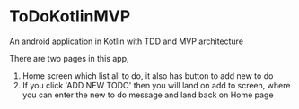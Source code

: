 # ToDoKotlinMVP
An android application in Kotlin with TDD and MVP architecture

There are two pages in this app,
1. Home screen which list all to do, it also has button to add new to do
2. If you click 'ADD NEW TODO' then you will land on add to screen,
   where you can enter the new to do message and land back on Home page
